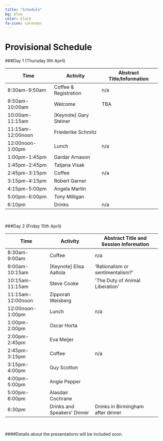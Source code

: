 ```yaml
---
title: "Schedule"
bg: blue
color: black
fa-icon: calendar
---
```


# Provisional Schedule

###Day 1 (Thursday 9th April)


Time |  Activity  |  Abstract Title/Information
------------- | ------------ | ------------
8:30am-9:50am		|	Coffee & Registration		|	n/a
9:50am-10:00am		|	Welcome		|	TBA
10:00am-11:15am		|	[Keynote] Gary Steiner	|	
11:15am-12:00noon 	|	Friederike Schmitz 		|	
12:00noon-1:00pm 	|	Lunch		|	n/a
1:00pm-1:45pm		|	Gardar Arnason		|	
1:45pm-2:45pm		|	Tatjana Visak		|	
2:45pm-3:15pm		|	Coffee		|	n/a
3:15pm-4:15pm		|	Robert Garner		|	
4:15pm-5:00pm		|	Angela Martin		|	
5:00pm-6:00pm		|	Tony Milligan		|	
6:10pm				|	Drinks		|	n/a



&nbsp;

###Day 2 (Friday 10th April)

Time |  Activity | Abstract Title and Session Information
------------- | ----------------- | ------------
8:30am-9:00am		|		Coffee |	n/a
9:00am-10:15am	|	[Keynote] Elisa Aaltola	|	‘Rationalism or sentimentalism?’
10:15am-11:15am		|	Steve Cooke	|	'The Duty of Animal Liberation'
11:15am-12:00noon 	|	Zipporah Weisberg	|	
12:00noon-1:00pm  	|	Lunch	|	n/a
1:00pm-2:00pm		|	Oscar Horta	|	
2:00pm-2:45pm		|	Eva Meijer |	
2:45pm-3:15pm		|	Coffee |	n/a
3:15pm-4:00pm		|	Guy Scotton	|	
4:00pm-5:00pm		|	Angie Pepper |	
5:00pm-6:00pm		|	Alasdair Cochrane	|	
6:30pm				|	Drinks and Speakers' Dinner	|	Drinks in Birmingham after dinner


&nbsp;

####Details about the presentations will be included soon.
